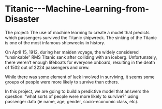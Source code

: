 # Titanic---Machine-Learning-from-Disaster
The project: The use of machine learning to create a model that predicts which passengers survived the Titanic shipwreck. 
The sinking of the Titanic is one of the most infamous shipwrecks in history.

On April 15, 1912, during her maiden voyage, the widely considered “unsinkable” RMS Titanic sank after colliding with an iceberg. Unfortunately, there weren’t enough lifeboats for everyone onboard, resulting in the death of 1502 out of 2224 passengers and crew.

While there was some element of luck involved in surviving, it seems some groups of people were more likely to survive than others.

In this project, we are going to build a predictive model that answers the question: “what sorts of people were more likely to survive?” using passenger data (ie name, age, gender, socio-economic class, etc).
